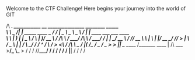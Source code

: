 Welcome to the CTF Challenge! Here begins your journey into the world of GIT

/\  ___________.__                   ___________              __    _______________   ________    _____                          
\ \ \_   _____/|  | _____     ____   \_   _____/___   _______/  |_  \_____  \   _  \  \_____  \  /  |  |     ____ ___  ___ ____  
 \ \ |    __)  |  | \__  \   / ___\   |    __)/ __ \ /  ___/\   __\  /  ____/  /_\  \  /  ____/ /   |  |_  _/ __ \\  \/  // __ \ 
  \ \|     \   |  |__/ __ \_/ /_/  >  |     \\  ___/ \___ \  |  |   /       \  \_/   \/       \/    ^   /  \  ___/ >    <\  ___/ 
/\ \ \___  /   |____(____  /\___  /   \___  / \___  >____  > |__|   \_______ \_____  /\_______ \____   | /\ \___  >__/\_ \\___  >
\/  \/   \/              \//_____/        \/      \/     \/                 \/     \/         \/    |__| \/     \/      \/    \/ 
